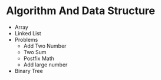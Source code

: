 # Algorithm And Data Structure
- Array
- Linked List
- Problems
	- Add Two Number
	- Two Sum
	- Postfix Math
	- Add large number
- Binary Tree
